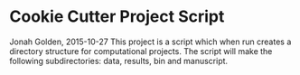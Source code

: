 # Cookie Cutter Project Script
Jonah Golden, 2015-10-27
This project is a script which when run creates a directory structure for computational projects.
The script will make the following subdirectories: data, results, bin and manuscript.
